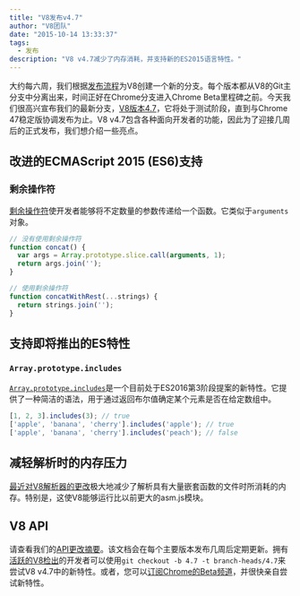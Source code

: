 ```yaml
---
title: "V8发布v4.7"
author: "V8团队"
date: "2015-10-14 13:33:37"
tags: 
  - 发布
description: "V8 v4.7减少了内存消耗，并支持新的ES2015语言特性。"
---
```

大约每六周，我们根据[发布流程](https://v8.dev/docs/release-process)为V8创建一个新的分支。每个版本都从V8的Git主分支中分离出来，时间正好在Chrome分支进入Chrome Beta里程碑之前。今天我们很高兴宣布我们的最新分支，[V8版本4.7](https://chromium.googlesource.com/v8/v8.git/+log/branch-heads/4.7)，它将处于测试阶段，直到与Chrome 47稳定版协调发布为止。V8 v4.7包含各种面向开发者的功能，因此为了迎接几周后的正式发布，我们想介绍一些亮点。

<!--truncate-->
## 改进的ECMAScript 2015 (ES6)支持

### 剩余操作符

[剩余操作符](https://developer.mozilla.org/en/docs/Web/JavaScript/Reference/Functions/rest_parameters)使开发者能够将不定数量的参数传递给一个函数。它类似于`arguments`对象。

```js
// 没有使用剩余操作符
function concat() {
  var args = Array.prototype.slice.call(arguments, 1);
  return args.join('');
}

// 使用剩余操作符
function concatWithRest(...strings) {
  return strings.join('');
}
```

## 支持即将推出的ES特性

### `Array.prototype.includes`

[`Array.prototype.includes`](https://developer.mozilla.org/en-US/docs/Web/JavaScript/Reference/Global_Objects/Array/includes)是一个目前处于ES2016第3阶段提案的新特性。它提供了一种简洁的语法，用于通过返回布尔值确定某个元素是否在给定数组中。

```js
[1, 2, 3].includes(3); // true
['apple', 'banana', 'cherry'].includes('apple'); // true
['apple', 'banana', 'cherry'].includes('peach'); // false
```

## 减轻解析时的内存压力

[最近对V8解析器的更改](https://code.google.com/p/v8/issues/detail?id=4392)极大地减少了解析具有大量嵌套函数的文件时所消耗的内存。特别是，这使V8能够运行比以前更大的asm.js模块。

## V8 API

请查看我们的[API更改摘要](https://docs.google.com/document/d/1g8JFi8T_oAE_7uAri7Njtig7fKaPDfotU6huOa1alds/edit)。该文档会在每个主要版本发布几周后定期更新。拥有[活跃的V8检出](https://v8.dev/docs/source-code#using-git)的开发者可以使用`git checkout -b 4.7 -t branch-heads/4.7`来尝试V8 v4.7中的新特性。或者，您可以[订阅Chrome的Beta频道](https://www.google.com/chrome/browser/beta.html)，并很快亲自尝试新特性。
